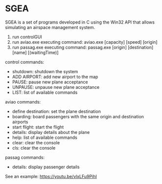 # SGEA
SGEA is a set of programs developed in C using the Win32 API that allows simulating an airspace management system.

1. run controlGUI
2. run aviao.exe executing command:  aviao.exe [capacity] [speed] [origin] 
3. run passag.exe executing command: passag.exe [origin] [destination] [name] [(waitingTime)]


control commands:
- shutdown: shutdown the system
- ADD AIRPORT: add new airport to the map
- PAUSE: pause new plane acceptance
- UNPAUSE: unpause new plane acceptance
- LIST: list of available commands

aviao commands:
- define destination: set the plane destination
- boarding: board passengers with the same origin and destination airports
- start flight: start the flight
- details: display details about the plane
- help: list of available commands
- clear: clear the console
- cls: clear the console

passag commands:
- details: display passenger details



See an example: https://youtu.be/vlxLFu9PihI 
